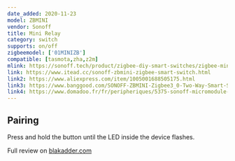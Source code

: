 ```yaml
---
date_added: 2020-11-23
model: ZBMINI
vendor: Sonoff
title: Mini Relay
category: switch
supports: on/off
zigbeemodel: ['01MINIZB']
compatible: [tasmota,zha,z2m]
mlink: https://sonoff.tech/product/zigbee-diy-smart-switches/zigbee-mini
link: https://www.itead.cc/sonoff-zbmini-zigbee-smart-switch.html
link2: https://www.aliexpress.com/item/1005001688505175.html
link3: https://www.banggood.com/SONOFF-ZBMINI-Zigbee3_0-Two-Way-Smart-Switch-APP-Remote-Control-via-eWeLink-Support-SmartThings-Hub-Alexa-Google-Home-p-1803897.html
link4: https://www.domadoo.fr/fr/peripheriques/5375-sonoff-micromodule-commutateur-connecte-zigbee.html
---
```

## Pairing
Press and hold the button until the LED inside the device flashes.

Full review on [blakadder.com](https://blakadder.com/sonoff-zbmini/)
